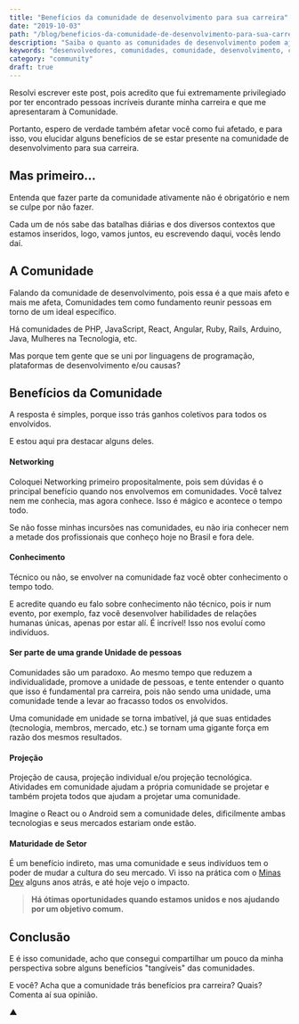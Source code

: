 ```yaml
---
title: "Benefícios da comunidade de desenvolvimento para sua carreira"
date: "2019-10-03"
path: "/blog/beneficios-da-comunidade-de-desenvolvimento-para-sua-carreira/"
description: "Saiba o quanto as comunidades de desenvolvimento podem ajudar você na sua carreira."
keywords: "desenvolvedores, comunidades, comunidade, desenvolvimento, carreira"
category: "community"
draft: true
---
```


Resolvi escrever este post, pois acredito que fui extremamente privilegiado por ter encontrado pessoas incríveis durante minha carreira e que me apresentaram à Comunidade.

Portanto, espero de verdade também afetar você como fui afetado, e para isso, vou elucidar alguns benefícios de se estar presente na comunidade de desenvolvimento para sua carreira.

## Mas primeiro…

Entenda que fazer parte da comunidade ativamente não é obrigatório e nem se culpe por não fazer.

Cada um de nós sabe das batalhas diárias e dos diversos contextos que estamos inseridos, logo, vamos juntos, eu escrevendo daqui, vocês lendo daí.

## A Comunidade

Falando da comunidade de desenvolvimento, pois essa é a que mais afeto e mais me afeta, Comunidades tem como fundamento reunir pessoas em torno de um ideal específico.

Há comunidades de PHP, JavaScript, React, Angular, Ruby, Rails, Arduino, Java, Mulheres na Tecnologia, etc.

Mas porque tem gente que se uni por linguagens de programação, plataformas de desenvolvimento e/ou causas?

## Benefícios da Comunidade

A resposta é simples, porque isso trás ganhos coletivos para todos os envolvidos.

E estou aqui pra destacar alguns deles.

#### Networking

Coloquei Networking primeiro propositalmente, pois sem dúvidas é o principal benefício quando nos envolvemos em comunidades. Você talvez nem me conhecia, mas agora conhece. Isso é mágico e acontece o tempo todo.

Se não fosse minhas incursões nas comunidades, eu não iria conhecer nem a metade dos profissionais que conheço hoje no Brasil e fora dele.

#### Conhecimento

Técnico ou não, se envolver na comunidade faz você obter conhecimento o tempo todo.

E acredite quando eu falo sobre conhecimento não técnico, pois ir num evento, por exemplo, faz você desenvolver habilidades de relações humanas únicas, apenas por estar alí. É incrível! Isso nos evoluí como indivíduos.

#### Ser parte de uma grande Unidade de pessoas

Comunidades são um paradoxo. Ao mesmo tempo que reduzem a individualidade, promove a unidade de pessoas, e tente entender o quanto que isso é fundamental pra carreira, pois não sendo uma unidade, uma comunidade tende a levar ao fracasso todos os envolvidos.

Uma comunidade em unidade se torna imbatível, já que suas entidades (tecnologia, membros, mercado, etc.) se tornam uma gigante força em razão dos mesmos resultados.

#### Projeção

Projeção de causa, projeção individual e/ou projeção tecnológica. Atividades em comunidade ajudam a própria comunidade se projetar e também projeta todos que ajudam a projetar uma comunidade.

Imagine o React ou o Android sem a comunidade deles, dificilmente ambas tecnologias e seus mercados estariam onde estão.

#### Maturidade de Setor

É um benefício indireto, mas uma comunidade e seus indivíduos tem o poder de mudar a cultura do seu mercado. Vi isso na prática com o [Minas Dev](https://minasdev.org/) alguns anos atrás, e até hoje vejo o impacto.

> **Há ótimas oportunidades quando estamos unidos e nos ajudando por um objetivo comum.**

## Conclusão

E é isso comunidade, acho que consegui compartilhar um pouco da minha perspectiva sobre alguns benefícios "tangíveis" das comunidades.

E você? Acha que a comunidade trás benefícios pra carreira? Quais? Comenta aí sua opinião.

▲
